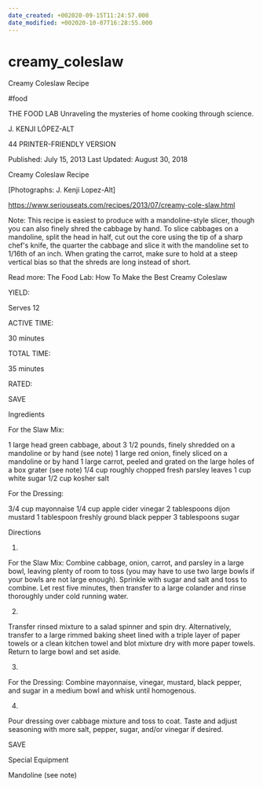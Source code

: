 ```yaml
---
date_created: +002020-09-15T11:24:57.000
date_modified: +002020-10-07T16:28:55.000
---
```


# creamy_coleslaw

Creamy Coleslaw Recipe

#food

THE FOOD LAB Unraveling the mysteries of home cooking through science.

J. KENJI LÓPEZ-ALT

44 PRINTER-FRIENDLY VERSION

Published: July 15, 2013 Last Updated: August 30, 2018

Creamy Coleslaw Recipe

[Photographs: J. Kenji Lopez-Alt]

https://www.seriouseats.com/recipes/2013/07/creamy-cole-slaw.html

Note: This recipe is easiest to produce with a mandoline-style slicer, though you can also finely shred the cabbage by hand. To slice cabbages on a mandoline, split the head in half, cut out the core using the tip of a sharp chef's knife, the quarter the cabbage and slice it with the mandoline set to 1/16th of an inch. When grating the carrot, make sure to hold at a steep vertical bias so that the shreds are long instead of short.

Read more: The Food Lab: How To Make the Best Creamy Coleslaw

YIELD:

Serves 12

ACTIVE TIME:

30 minutes

TOTAL TIME:

35 minutes

RATED:

    
 SAVE

Ingredients

For the Slaw Mix:

1 large head green cabbage, about 3 1/2 pounds, finely shredded on a mandoline or by hand (see note)
1 large red onion, finely sliced on a mandoline or by hand
1 large carrot, peeled and grated on the large holes of a box grater (see note)
1/4 cup roughly chopped fresh parsley leaves
1 cup white sugar
1/2 cup kosher salt
 

For the Dressing:

3/4 cup mayonnaise
1/4 cup apple cider vinegar
2 tablespoons dijon mustard
1 tablespoon freshly ground black pepper
3 tablespoons sugar

Directions

1.

For the Slaw Mix: Combine cabbage, onion, carrot, and parsley in a large bowl, leaving plenty of room to toss (you may have to use two large bowls if your bowls are not large enough). Sprinkle with sugar and salt and toss to combine. Let rest five minutes, then transfer to a large colander and rinse thoroughly under cold running water.

2.

Transfer rinsed mixture to a salad spinner and spin dry. Alternatively, transfer to a large rimmed baking sheet lined with a triple layer of paper towels or a clean kitchen towel and blot mixture dry with more paper towels. Return to large bowl and set aside.

3.

For the Dressing: Combine mayonnaise, vinegar, mustard, black pepper, and sugar in a medium bowl and whisk until homogenous.

4.

Pour dressing over cabbage mixture and toss to coat. Taste and adjust seasoning with more salt, pepper, sugar, and/or vinegar if desired.

 SAVE

Special Equipment

Mandoline (see note)
